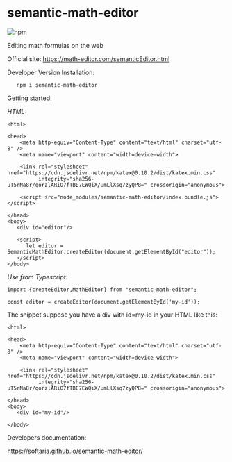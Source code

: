# semantic-math-editor

[![npm](https://img.shields.io/npm/v/semantic-math-editor)](https://www.npmjs.com/package/semantic-math-editor)

Editing math formulas on the web 

Official site: https://math-editor.com/semanticEditor.html

Developer Version Installation:

```
   npm i semantic-math-editor
```

Getting started:


*HTML:*


```
<html>

<head>
    <meta http-equiv="Content-Type" content="text/html" charset="utf-8" />
    <meta name="viewport" content="width=device-width">
    
    <link rel="stylesheet" href="https://cdn.jsdelivr.net/npm/katex@0.10.2/dist/katex.min.css"
          integrity="sha256-uT5rNa8r/qorzlARiO7fTBE7EWQiX/umLlXsq7zyQP8=" crossorigin="anonymous">
  
    <script src="node_modules/semantic-math-editor/index.bundle.js"></script> 
    
</head>
<body>
   <div id="editor"/> 
   
   <script>
      let editor = SemanticMathEditor.createEditor(document.getElementById("editor"));
   </script>
</body>
```

*Use from Typescript:*

```
import {createEditor,MathEditor} from "semantic-math-editor";

const editor = createEditor(document.getElementById('my-id'));

```
The snippet suppose you have a div with id=my-id in your HTML like this:

```
<html>

<head>
    <meta http-equiv="Content-Type" content="text/html" charset="utf-8" />
    <meta name="viewport" content="width=device-width">
    
    <link rel="stylesheet" href="https://cdn.jsdelivr.net/npm/katex@0.10.2/dist/katex.min.css"
          integrity="sha256-uT5rNa8r/qorzlARiO7fTBE7EWQiX/umLlXsq7zyQP8=" crossorigin="anonymous">

</head>
<body>
   <div id="my-id"/> 

</body>
```

Developers documentation:

https://softaria.github.io/semantic-math-editor/


